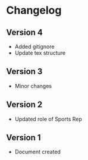 Changelog
=========

Version 4
---------
- Added gitignore
- Update tex structure

Version 3
---------
- Minor changes

Version 2
---------
- Updated role of Sports Rep

Version 1
---------
- Document created
